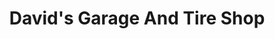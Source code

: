 ---
title: "David's Garage And Tire Shop"
url: /indianapolis/davids-garage-and-tire-shop/
shop: car repair
---